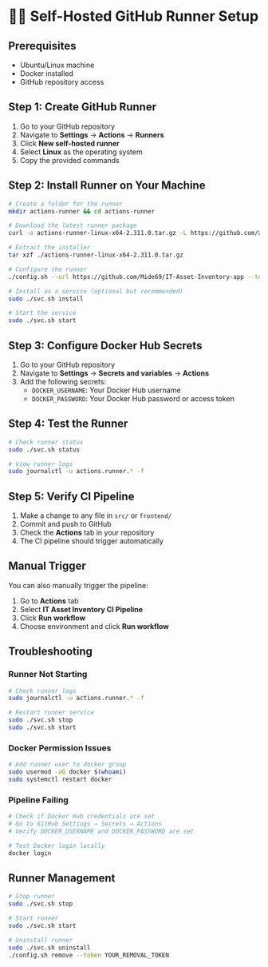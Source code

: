 # 🏃‍♂️ Self-Hosted GitHub Runner Setup

## Prerequisites

- Ubuntu/Linux machine
- Docker installed
- GitHub repository access

## Step 1: Create GitHub Runner

1. Go to your GitHub repository
2. Navigate to **Settings** → **Actions** → **Runners**
3. Click **New self-hosted runner**
4. Select **Linux** as the operating system
5. Copy the provided commands

## Step 2: Install Runner on Your Machine

```bash
# Create a folder for the runner
mkdir actions-runner && cd actions-runner

# Download the latest runner package
curl -o actions-runner-linux-x64-2.311.0.tar.gz -L https://github.com/actions/runner/releases/download/v2.311.0/actions-runner-linux-x64-2.311.0.tar.gz

# Extract the installer
tar xzf ./actions-runner-linux-x64-2.311.0.tar.gz

# Configure the runner
./config.sh --url https://github.com/Mide69/IT-Asset-Inventory-app --token YOUR_TOKEN

# Install as a service (optional but recommended)
sudo ./svc.sh install

# Start the service
sudo ./svc.sh start
```

## Step 3: Configure Docker Hub Secrets

1. Go to your GitHub repository
2. Navigate to **Settings** → **Secrets and variables** → **Actions**
3. Add the following secrets:
   - `DOCKER_USERNAME`: Your Docker Hub username
   - `DOCKER_PASSWORD`: Your Docker Hub password or access token

## Step 4: Test the Runner

```bash
# Check runner status
sudo ./svc.sh status

# View runner logs
sudo journalctl -u actions.runner.* -f
```

## Step 5: Verify CI Pipeline

1. Make a change to any file in `src/` or `frontend/`
2. Commit and push to GitHub
3. Check the **Actions** tab in your repository
4. The CI pipeline should trigger automatically

## Manual Trigger

You can also manually trigger the pipeline:
1. Go to **Actions** tab
2. Select **IT Asset Inventory CI Pipeline**
3. Click **Run workflow**
4. Choose environment and click **Run workflow**

## Troubleshooting

### Runner Not Starting
```bash
# Check runner logs
sudo journalctl -u actions.runner.* -f

# Restart runner service
sudo ./svc.sh stop
sudo ./svc.sh start
```

### Docker Permission Issues
```bash
# Add runner user to docker group
sudo usermod -aG docker $(whoami)
sudo systemctl restart docker
```

### Pipeline Failing
```bash
# Check if Docker Hub credentials are set
# Go to GitHub Settings → Secrets → Actions
# Verify DOCKER_USERNAME and DOCKER_PASSWORD are set

# Test Docker login locally
docker login
```

## Runner Management

```bash
# Stop runner
sudo ./svc.sh stop

# Start runner
sudo ./svc.sh start

# Uninstall runner
sudo ./svc.sh uninstall
./config.sh remove --token YOUR_REMOVAL_TOKEN
```